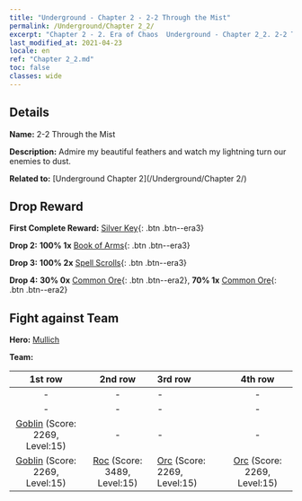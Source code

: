 ```yaml
---
title: "Underground - Chapter 2 - 2-2 Through the Mist"
permalink: /Underground/Chapter 2_2/
excerpt: "Chapter 2 - 2. Era of Chaos  Underground - Chapter 2_2. 2-2 Through the Mist"
last_modified_at: 2021-04-23
locale: en
ref: "Chapter 2_2.md"
toc: false
classes: wide
---
```


## Details

 **Name:** 2-2 Through the Mist

 **Description:** Admire my beautiful feathers and watch my lightning turn our enemies to dust.

 **Related to:** [Underground Chapter 2](/Underground/Chapter 2/)

## Drop Reward

 **First Complete Reward:** [Silver Key](/Items/con_693/){: .btn .btn--era3}

 **Drop 2:** **100% 1x** [Book of Arms](/Items/mat_18/){: .btn .btn--era3}

 **Drop 3:** **100% 2x** [Spell Scrolls](/Items/con_694/){: .btn .btn--era3}

 **Drop 4:** **30% 0x** [Common Ore](/Items/mat_6/){: .btn .btn--era2}, **70% 1x** [Common Ore](/Items/mat_6/){: .btn .btn--era2}


## Fight against Team
 **Hero:** [Mullich](/heroes/Mullich/)

 **Team:**


  | 1st row | 2nd row | 3rd row | 4th row |
  |:----:|:----:|:----|:----:|
  | - | - | - | - |
  | - | - | - | - |
  | [Goblin](/units/Goblin/) (Score: 2269, Level:15)  | - | - | - |
  | [Goblin](/units/Goblin/) (Score: 2269, Level:15)  | [Roc](/units/Roc/) (Score: 3489, Level:15)  | [Orc](/units/Orc/) (Score: 2269, Level:15)  | [Orc](/units/Orc/) (Score: 2269, Level:15)  |



